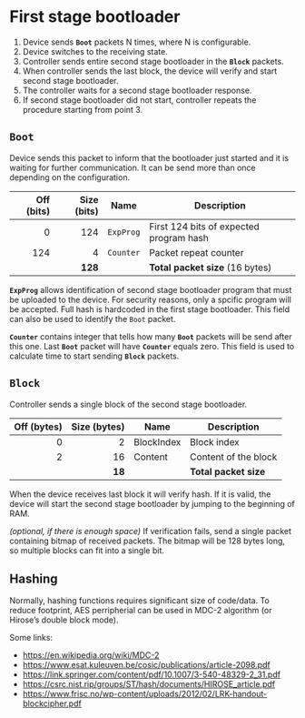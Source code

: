 
# First stage bootloader

1. Device sends **`Boot`** packets N times, where N is configurable.
2. Device switches to the receiving state.
3. Controller sends entire second stage bootloader in the **`Block`** packets.
4. When controller sends the last block, the device will verify and start second stage bootloader.
5. The controller waits for a second stage bootloader response.
6. If second stage bootloader did not start, controller repeats the procedure starting from point 3.


## `Boot`
Device sends this packet to inform that the bootloader just started and it is waiting for further communication.
It can be send more than once depending on the configuration.

| Off (bits) | Size (bits)   | Name       | Description                                            |
|----:|-------:|------------|--------------------------------------------------------|
| 0   | 124    | `ExpProg`  | First 124 bits of expected program hash                |
| 124 | 4      | `Counter`  | Packet repeat counter                                  |
|     | **128**  |          | **Total packet size** (16 bytes)                       |

**`ExpProg`** allows identification of second stage bootloader program that must be uploaded to the device.
For security reasons, only a spcific program will be accepted.
Full hash is hardcoded in the first stage bootloader.
This field can also be used to identify the `Boot` packet.

**`Counter`** contains integer that tells how many **`Boot`** packets will be send after this one.
Last **`Boot`** packet will have **`Counter`** equals zero.
This field is used to calculate time to start sending **`Block`** packets.

## `Block`
Controller sends a single block of the second stage bootloader.

| Off (bytes) | Size (bytes)   | Name         | Description                         |
|----:|-------:|--------------|-------------------------------------|
| 0   | 2      | BlockIndex   | Block index                         |
| 2   | 16     | Content      | Content of the block                |
|     | **18** |              | **Total packet size**               |

When the device receives last block it will verify hash.
If it is valid, the device will start the second stage bootloader by jumping to the beginning of RAM.

*(optional, if there is enough space)*
If verification fails, send a single packet containing bitmap of received packets.
The bitmap will be 128 bytes long, so multiple blocks can fit into a single bit.

Hashing
-------

Normally, hashing functions requires significant size of code/data.
To reduce footprint, AES perripherial can be used in MDC-2 algorithm (or Hirose’s double block mode).

Some links:
* https://en.wikipedia.org/wiki/MDC-2
* https://www.esat.kuleuven.be/cosic/publications/article-2098.pdf
* https://link.springer.com/content/pdf/10.1007/3-540-48329-2_31.pdf
* https://csrc.nist.rip/groups/ST/hash/documents/HIROSE_article.pdf
* https://www.frisc.no/wp-content/uploads/2012/02/LRK-handout-blockcipher.pdf
